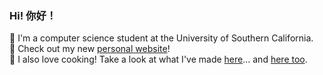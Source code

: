 ### Hi! 你好！

🧠 I'm a computer science student at the University of Southern California.  
👀 Check out my new [personal website](https://sihan.me)!  
🍳 I also love cooking! Take a look at what I've made [here](https://instagram.com/thecalecafe)... and [here too](https://vsco.co/dvsnho).  

<!--
![funny_raccoon](https://i.ytimg.com/vi/IRdivT8pcl4/maxresdefault.jpg)

<!--
**dvsho/dvsho** is a ✨ _special_ ✨ repository because its `README.md` (this file) appears on your GitHub profile.

Here are some ideas to get you started:

- 🔭 I’m currently working on ...
- 🌱 I’m currently learning ...
- 👯 I’m looking to collaborate on ...
- 🤔 I’m looking for help with ...
- 💬 Ask me about ...
- 📫 How to reach me: ...
- 😄 Pronouns: ...
- ⚡ Fun fact: ...
-->
